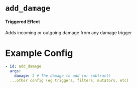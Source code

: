 # `add_damage`
#### Triggered Effect

Adds incoming or outgoing damage from any damage trigger

# Example Config
```yaml
- id: add_damage
  args:
    damage: 2 # The damage to add (or subtract)
  ...other config (eg triggers, filters, mutators, etc)
```